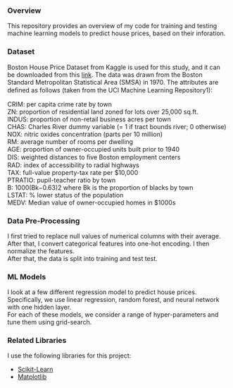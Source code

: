 ### Overview 

This repository provides an overview of my code for training and testing machine learning models to predict house prices, based on their inforation. 

### Dataset
Boston House Price Dataset from Kaggle is used for this study, and it can be downloaded from this [link](https://www.kaggle.com/datasets/vikrishnan/boston-house-prices). 
The data was drawn from the Boston Standard Metropolitan Statistical Area (SMSA) in 1970. The attributes are deﬁned as follows (taken from the UCI Machine Learning Repository1): 

CRIM: per capita crime rate by town <br>
ZN: proportion of residential land zoned for lots over 25,000 sq.ft. <br>
INDUS: proportion of non-retail business acres per town <br>
CHAS: Charles River dummy variable (= 1 if tract bounds river; 0 otherwise) <br>
NOX: nitric oxides concentration (parts per 10 million) <br>
RM: average number of rooms per dwelling <br>
AGE: proportion of owner-occupied units built prior to 1940 <br>
DIS: weighted distances to ﬁve Boston employment centers <br>
RAD: index of accessibility to radial highways <br>
TAX: full-value property-tax rate per $10,000 <br>
PTRATIO: pupil-teacher ratio by town <br>
B: 1000(Bk−0.63)2 where Bk is the proportion of blacks by town <br>
LSTAT: % lower status of the population <br>
MEDV: Median value of owner-occupied homes in $1000s <br>

### Data Pre-Processing
I first tried to replace null values of numerical columns with their average. After that, I convert categorical features into one-hot encoding. 
I then normalize the features. <br>
After that, the data is split into training and test test. 

### ML Models
I look at a few different regression model to predict house prices. Specifically, we use linear regression, random forest, and neural network with one hidden layer. <br>
For each of these models, we consider a range of hyper-parameters and tune them using grid-search.

### Related Libraries
I use the following libraries for this project: 
* [Scikit-Learn](https://scikit-learn.org/stable/)
* [Matplotlib](https://matplotlib.org/)
